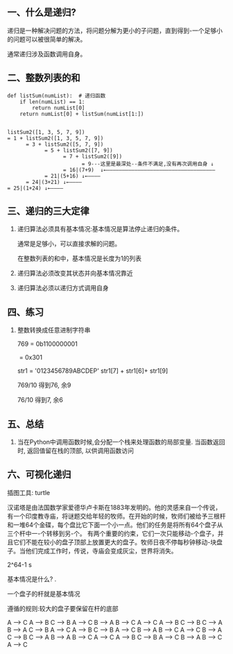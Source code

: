 ## 一、什么是递归?

递归是一种解决问题的方法，将问题分解为更小的子问题，直到得到-一个足够小的问题可以被很简单的解决。

通常递归涉及函数调用自身。

## 二、整数列表的和

```
def listSum(numList):  # 递归函数
    if len(numList) == 1:
        return numList[0]
    return numList[0] + listSum(numList[1:])


listSum2([1, 3, 5, 7, 9])
= 1 + listSum2([1, 3, 5, 7, 9])
      = 3 + listSum2([5, 7, 9])
            = 5 + listSum2([7, 9])
                  = 7 + listSum2([9])
                        = 9---这里是最深处--条件不满足,没有再次调用自身 ↓
                  = 16|(7+9)  ↓←———————————————————————————————————
            = 21|(5+16) ↓←————
      = 24|(3+21) ↓←————
= 25|(1+24) ↓←————
```

## 三、递归的三大定律

1. 递归算法必须具有基本情况:基本情况是算法停止递归的条件。

   通常是足够小，可以直接求解的问题。

   在整数列表的和中，基本情况是长度为1的列表

2. 递归算法必须改变其状态并向基本情况靠近

3. 递归算法必须以递归方式调用自身

## 四、练习

1. 整数转换成任意进制字符串

   769  = 0b1100000001

   ​		= 0x301

   str1 = '0123456789ABCDEP'   str1[7] + str1[6]+ str1[9]

   

   769/10  得到76,  余9

   76/10  得到7,  余6

## 五、总结

1. 当在Python中调用函数时候,会分配一个栈来处理函数的局部变量. 当函数返回时, 返回值留在栈的顶部, 以供调用函数访问

## 六、可视化递归

插图工具: turtle



汉诺塔是由法国数学家爱德华卢卡斯在1883年发明的。他的灵感来自一个传说，有一个印度教寺庙，将谜题交给年轻的牧师。在开始的时候，牧师们被给予三根杆和一堆64个金碟，每个盘比它下面一个小一点。他们的任务是将所有64个盘子从三个杆中一-个转移到另-个。 有两个重要的约束，它们一次只能移动-个盘子，并且它们不能在较小的盘子顶部上放置更大的盘子。牧师日夜不停每秒钟移动-块盘子。当他们完成工作时，传说，寺庙会变成灰尘，世界将消失。

2^64-1 s

基本情况是什么? .

一个盘子的杆就是基本情况

遵循的规则:较大的盘子要保留在杆的底部

A --> C
			A --> B
						C --> B
A --> C
									B --> A
												B --> C
A --> C
			A --> B
						C --> B
					C --> A
									B --> A
		C --> B
A --> C
			A --> B
						C --> B
A --> C
									B --> A
												B --> C
A --> C
									B --> A
						C --> B
					C --> A
									B --> A
												B --> C
A --> C
			A --> B
						C --> B
A --> C
									B --> A
												B --> C
A --> C
